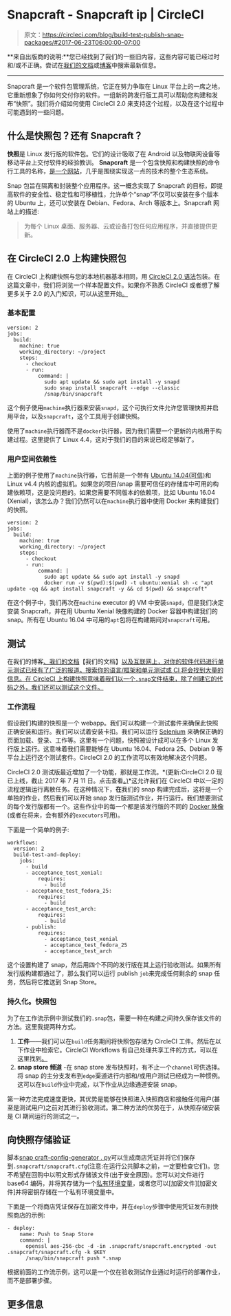 # Snapcraft - Snapcraft ip | CircleCI

> 原文：<https://circleci.com/blog/build-test-publish-snap-packages/#2017-06-23T06:00:00-07:00>

**来自出版商的说明:**您已经找到了我们的一些旧内容，这些内容可能已经过时和/或不正确。尝试在[我们的文档](https://circleci.com/docs/)或[博客](https://circleci.com/blog/)中搜索最新信息。

* * *

Snapcraft 是一个软件包管理系统，它正在努力争取在 Linux 平台上的一席之地，它重新想象了你如何交付你的软件。一组新的跨发行版工具可以帮助您构建和发布“快照”。我们将介绍如何使用 CircleCI 2.0 来支持这个过程，以及在这个过程中可能遇到的一些问题。

## 什么是快照包？还有 Snapcraft？

**快照**是 Linux 发行版的软件包。它们的设计吸取了在 Android 以及物联网设备等移动平台上交付软件的经验教训。 **Snapcraft** 是一个包含快照和构建快照的命令行工具的名称，[是一个网站](https://snapcraft.io/)，几乎是围绕实现这一点的技术的整个生态系统。

Snap 包旨在隔离和封装整个应用程序。这一概念实现了 Snapcraft 的目标，即提高软件的安全性、稳定性和可移植性，允许单个“snap”不仅可以安装在多个版本的 Ubuntu 上，还可以安装在 Debian、Fedora、Arch 等版本上。Snapcraft 网站上的描述:

> 为每个 Linux 桌面、服务器、云或设备打包任何应用程序，并直接提供更新。

## 在 CircleCI 2.0 上构建快照包

在 CircleCI 上构建快照与您的本地机器基本相同，用 [CircleCI 2.0 语法](https://circleci.com/docs/)包装。在这篇文章中，我们将浏览一个样本配置文件。如果你不熟悉 CircleCI 或者想了解更多关于 2.0 的入门知识，可以从这里开始[。](https://circleci.com/docs/first-steps/)

### 基本配置

```
version: 2
jobs:
  build:
    machine: true
    working_directory: ~/project
    steps:
      - checkout
      - run:
          command: |
            sudo apt update && sudo apt install -y snapd
            sudo snap install snapcraft --edge --classic
            /snap/bin/snapcraft 
```

这个例子使用`machine`执行器来安装`snapd`，这个可执行文件允许您管理快照并启用平台，以及`snapcraft`，这个工具用于创建快照。

使用了`machine`执行器而不是`docker`执行器，因为我们需要一个更新的内核用于构建过程。这里提供了 Linux 4.4，这对于我们的目的来说已经足够新了。

### 用户空间依赖性

上面的例子使用了`machine`执行器，它目前是一个带有 [Ubuntu 14.04(可信)](https://circleci.com/docs/1.0/differences-between-trusty-and-precise/)和 Linux v4.4 内核的虚拟机。如果您的项目/snap 需要可信任的存储库中可用的构建依赖项，这是没问题的。如果您需要不同版本的依赖项，比如 Ubuntu 16.04 (Xenial)，该怎么办？我们仍然可以在`machine`执行器中使用 Docker 来构建我们的快照。

```
version: 2
jobs:
  build:
    machine: true
    working_directory: ~/project
    steps:
      - checkout
      - run:
          command: |
            sudo apt update && sudo apt install -y snapd
            docker run -v $(pwd):$(pwd) -t ubuntu:xenial sh -c "apt update -qq && apt install snapcraft -y && cd $(pwd) && snapcraft" 
```

在这个例子中，我们再次在`machine` executor 的 VM 中安装`snapd`，但是我们决定安装 Snapcraft，并在用 Ubuntu Xenial 映像构建的 Docker 容器中构建我们的 snap。所有在 Ubuntu 16.04 中可用的`apt`包将在构建期间对`snapcraft`可用。

## 测试

在我们的博客[、我们的文档](https://circleci.com/blog/)【我们的文档】[以及互联网上，对你的软件代码进行单元测试已经有了广泛的报道。搜索你的语言/框架和单元测试或 CI 将会找到大量的信息。在 CircleCI 上构建快照意味着我们以一个`.snap`文件结束，除了创建它的代码之外，我们还可以测试这个文件。](https://circleci.com/docs/)

### 工作流程

假设我们构建的快照是一个 webapp。我们可以构建一个测试套件来确保此快照正确安装和运行。我们可以试着安装卡扣。我们可以运行 [Selenium](http://www.seleniumhq.org/) 来确保正确的页面加载、登录、工作等。这里有一个问题，快照被设计成可以在多个 Linux 发行版上运行。这意味着我们需要能够在 Ubuntu 16.04、Fedora 25、Debian 9 等平台上运行这个测试套件。CircleCI 2.0 的工作流可以有效地解决这个问题。

CircleCI 2.0 测试版最近增加了一个功能，那就是工作流。*(更新:CircleCI 2.0 现已上线，截止 2017 年 7 月 11 日。点击查看[。)](https://circleci.com/docs/)*这允许我们在 CircleCI 中以一定的流程逻辑运行离散任务。在这种情况下，**在**我们的 snap 构建完成后，这将是一个单独的作业，然后我们可以开始 snap 发行版测试作业，并行运行。我们想要测试的每个发行版都有一个。这些作业中的每一个都是该发行版的不同的 [Docker 映像](https://circleci.com/docs/building-docker-images/)(或者在将来，会有额外的`executors`可用)。

下面是一个简单的例子:

```
workflows:
  version: 2
  build-test-and-deploy:
    jobs:
      - build
      - acceptance_test_xenial:
          requires:
            - build
      - acceptance_test_fedora_25:
          requires:
            - build
      - acceptance_test_arch:
          requires:
            - build
      - publish:
          requires:
            - acceptance_test_xenial
            - acceptance_test_fedora_25
            - acceptance_test_arch 
```

这个设置构建了 snap，然后用四个不同的发行版在其上运行验收测试。如果所有发行版构建都通过了，那么我们可以运行 publish `job`来完成任何剩余的 snap 任务，然后将它推送到 Snap Store。

### 持久化。快照包

为了在工作流示例中测试我们的`.snap`包，需要一种在构建之间持久保存该文件的方法。这里我提两种方式。

1.  **工件**——我们可以在`build`任务期间将快照包存储为 CircleCI 工件。然后在以下作业中检索它。CircleCI Workflows 有自己处理共享工件的方式，可以在这里找到[。](https://circleci.com/docs/workflows/#using-workspaces-to-share-artifacts-among-jobs)
2.  **snap store 频道** -在 snap store 发布快照时，有不止一个`channel`可供选择。将 snap 的主分支发布到`edge`渠道进行内部和/或用户测试已经成为一种惯例。这可以在`build`作业中完成，以下作业从边缘通道安装 snap。

第一种方法完成速度更快，其优势是能够在快照进入快照商店和接触任何用户(甚至是测试用户)之前对其进行验收测试。第二种方法的优势在于，从快照存储安装是 CI 期间运行的测试之一。

## 向快照存储验证

脚本[snap craft-config-generator . py](https://gist.github.com/3v1n0/479ad142eccdd17ad7d0445762dea755)可以生成商店凭证并将它们保存到`.snapcraft/snapcraft.cfg`(注意:在运行公共脚本之前，一定要检查它们)。您不希望在回购中以明文形式存储该文件(出于安全原因)。您可以对文件进行 base64 编码，并将其存储为一个[私有环境变量](https://circleci.com/docs/1.0/environment-variables/#setting-environment-variables-for-all-commands-without-adding-them-to-git)，或者您可以[加密文件][加密文件]并将密钥存储在一个私有环境变量中。

下面是一个将商店凭证保存在加密文件中，并在`deploy`步骤中使用凭证发布到快照商店的示例:

```
- deploy:
    name: Push to Snap Store
    command: |
      openssl aes-256-cbc -d -in .snapcraft/snapcraft.encrypted -out .snapcraft/snapcraft.cfg -k $KEY
      /snap/bin/snapcraft push *.snap 
```

根据前面的工作流示例，这可以是一个仅在验收测试作业通过时运行的部署作业，而不是部署步骤。

## 更多信息